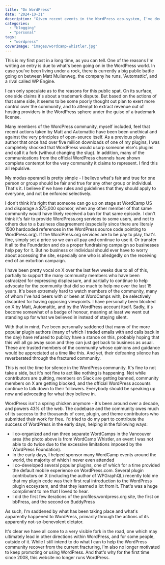 ```yaml
---
title: "On WordPress"
date: "2024-10-31"
description: "Given recent events in the WordPress eco-system, I've decided to take a break from working on and promoting the platform."
categories: 
  - "blogging"
  - "personal"
tags: 
  - "wordpress"
coverImage: "images/wordcamp-whistler.jpg"
---
```


This is my first post in a long time, as you can tell. One of the reasons I'm writing 
an entry is due to what's been going on in the WordPress world. In case you've been living under a rock,
there is currently a big public battle going on between Matt Mullenweg, the company he runs, 'Automattic', and a rival 
called WP Engine.

I can only speculate as to the reasons for this public spat. On its surface, one side claims it's about a trademark dispute. But based on the actions of 
that same side, it seems to be some poorly thought out plan to exert more control over the community, and to attempt to extract revenue out of hosting providers 
in the WordPress sphere under the guise of a trademark license.

Many members of the WordPress community, myself included, feel that recent actions taken by Matt and Automattic have been 
been unethical and against the very principles of open-source itself.  As a previous plugin author that once had
over five million downloads of one of my plugins, I was completely shocked that WordPress would usurp someone else's plugins and call it a fork
(without changing the slug).  In addition, many of the communications from the official WordPress channels have shown complete contempt for the 
very community it claims to represent. I find this all repulsive.

My modus operandi is pretty simple - I believe what's fair and true for one person or group should be fair and true for any other group or individual.  That's it.
I believe if we have rules and guidelines that they should apply to everyone, and not be enforced selectively.  

I don't think it's right that someone can go up
on stage at WordCamp US and disparage a $75,000 sponsor, when any other member of that same community would have likely received a ban for that same episode. I don't 
think it's fair to provide WordPress.org services to some users, and not to others due to a business disagreement (especially since there are literaly 1500 hardcoded references in the WordPress source code 
pointing to WordPress.org).  If the WordPress.org services are to be pay to play, that's fine, simply set a price so we can all pay and continue to use it. Or transfer it 
all to the Foundation and do a proper fundraising campaign so businesses help pay for it.  But no business or individual should ever have to worry about 
accessing the site, especially one who is alledgedly on the receiving end of an extortion campaign.

I have been pretty vocal on X over the last few weeks due to all of this, partially to support the many community members who have been ostracized for expressing displeasure, and
partially to continue to help advocate for the community that did so much to help me over the last 15 years.  It's been extremely hard to watch members of the 
community, many of whom I've had beers with or been at WordCamps with, be selectively discarded for having opposing viewpoints. I have personally been blocked on 
X by Matt, Automattic, and by the WordPress account itself. Sadly, it's become somewhat of a badge of honour, meaning at least we went out 
standing up for what we believed in instead of staying silent.

With that in mind, I've been personally saddened that many of the more popular plugin 
authors (many of which I traded emails with and calls back in the day) have refused to publicy have a stance on this, probably hoping that this will all go
away soon and they can just get back to business as usual.  These are trusted members of the community whose opinions and guidance would be appreciated at a time like this.
And yet, their defeaning silence has reverberated through the fractured community.  

This is not the time for silence in the WordPress community. It's fine to not take a side, but it's not
fine to act like nothing is happening.  Not while contributors are quitting, members on Slack are getting banned, community members on X are getting blocked, 
and the official WordPress accounts continue to talk down to their followers. Everybody should be speaking up now and advocating for what they believe in.

WordPress isn't a spring chicken anymore - it's been around over a decade, and powers 43% of the web. The codebase and the community owes much of its success to the thousands of 
core, plugin, and theme contributors who submitted their work for free. I'd tried to do my part to contribute
the success of WordPress in the early days, helping in the following ways:
* I co-organized and ran three separate WordCamps in the Vancouver area (the photo above is from WordCamp Whistler, an event I 
was not able to do twice due to the excessive limitations imposed by the WordPress Foundation). 
* In the early days, I helped sponsor many WordCamp events around the world, the majority of which I never even attended
* I co-developed several popular plugins, one of which 
for a time provided the default mobile experience on WordPress.com.  Several plugin contributors on X (including the author of WPGraphQL) recently told me that my plugin code was their first real introduction
to the WordPress plugin ecosystem, and that they learned a lot from it. That's was a huge compliment to me that I loved to hear.
* I did the first few iterations of the profiles.wordpress.org site, the first on bbPress, and the second on BuddyPress

As such, I'm saddened by what has been taking place and what's apparently happened to WordPress, primarily through the actions of its apparently not-so-benevolent 
dictator.

It's clear we have all come to a very visible fork 
in the road, one which may ultimately lead in other directions within WordPress, and for some people, outside of it. While I still intend to do what I can to help
the WordPress community recover from the current fracturing, I'm also no longer motivated to keep promoting or using WordPress. And that's why 
for the first time since 2008, this website no longer runs WordPress.







